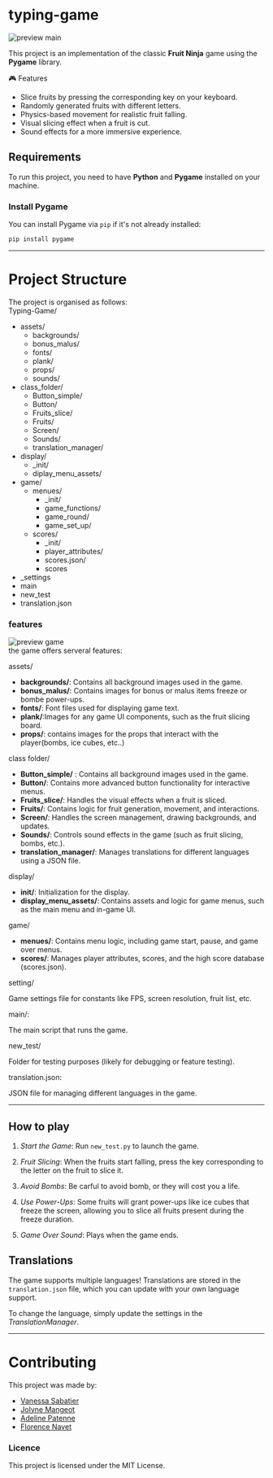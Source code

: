 # typing-game

![preview main](setting_game.jpg)

This project is an implementation of the classic **Fruit Ninja** game using the **Pygame** library.

🎮 Features

- Slice fruits by pressing the corresponding key on your keyboard.
- Randomly generated fruits with different letters.
- Physics-based movement for realistic fruit falling.
- Visual slicing effect when a fruit is cut.
- Sound effects for a more immersive experience.

## Requirements

To run this project, you need to have **Python** and **Pygame** installed on your machine.

### Install Pygame

You can install Pygame via `pip` if it's not already installed:

```bash
pip install pygame
```

---

# Project Structure

The project is organised as follows:  
Typing-Game/

- assets/
  - backgrounds/
  - bonus_malus/
  - fonts/
  - plank/
  - props/
  - sounds/
- class_folder/
  - Button_simple/
  - Button/
  - Fruits_slice/
  - Fruits/
  - Screen/
  - Sounds/
  - translation_manager/
- display/
  - \_init/
  - diplay_menu_assets/
- game/
  - menues/
    - \_init/
    - game_functions/
    - game_round/
    - game_set_up/
  - scores/
    - \_init/
    - player_attributes/
    - scores.json/
    - scores
- \_settings
- main
- new_test
- translation.json

### features

![preview game](main_menu.jpg)  
the game offers serveral features:

assets/

- **backgrounds/**: Contains all background images used in the game.
- **bonus_malus/**: Contains images for bonus or malus items freeze or bombe power-ups.
- **fonts/**: Font files used for displaying game text.
- **plank/**:Images for any game UI components, such as the fruit slicing board.
- **props/**: contains images for the props that interact with the player(bombs, ice cubes, etc..)

class folder/

- **Button_simple/** : Contains all background images used in the game.
- **Button/**: Contains more advanced button functionality for interactive menus.
- **Fruits_slice/**: Handles the visual effects when a fruit is sliced.
- **Fruits/**: Contains logic for fruit generation, movement, and interactions.
- **Screen/**: Handles the screen management, drawing backgrounds, and updates.
- **Sounds/**: Controls sound effects in the game (such as fruit slicing, bombs, etc.).
- **translation_manager/**: Manages translations for different languages using a JSON file.

display/

- **init/**: Initialization for the display.
- **display_menu_assets/**: Contains assets and logic for game menus, such as the main menu and in-game UI.

game/

- **menues/**: Contains menu logic, including game start, pause, and game over menus.
- **scores/**: Manages player attributes, scores, and the high score database (scores.json).

setting/

Game settings file for constants like FPS, screen resolution, fruit list, etc.

main/:

The main script that runs the game.

new_test/

Folder for testing purposes (likely for debugging or feature testing).

translation.json:

JSON file for managing different languages in the game.

---

## How to play

1.  _Start the Game_: Run `new_test.py` to launch the game.

2.  _Fruit Slicing_: When the fruits start falling, press the key corresponding to the letter on the fruit to slice it.

3.  _Avoid Bombs_: Be carful to avoid bomb, or they will cost you a life.

4.  _Use Power-Ups_: Some fruits will grant power-ups like ice cubes that freeze the screen, allowing you to slice all fruits present during the freeze duration.

5.  _Game Over Sound_: Plays when the game ends.

## Translations

The game supports multiple languages! Translations are stored in the `translation.json` file, which you can update with your own language support.

To change the language, simply update the settings in the _TranslationManager_.

---

# Contributing

This project was made by:

- [Vanessa Sabatier](https://github.com/vanessa13001)
- [Jolyne Mangeot](https://github.com/jolyne-mangeot)
- [Adeline Patenne](https://github.com/AdelinePat/)
- [Florence Navet](https://github.com/florence-navet)

### Licence

This project is licensed under the MIT License.
